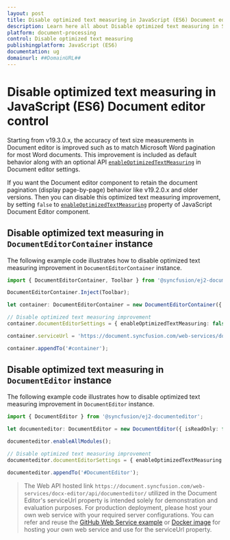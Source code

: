 ```yaml
---
layout: post
title: Disable optimized text measuring in JavaScript (ES6) Document editor control | Syncfusion
description: Learn here all about Disable optimized text measuring in Syncfusion JavaScript (ES6) Document editor control of Syncfusion Essential JS 2 and more.
platform: document-processing
control: Disable optimized text measuring 
publishingplatform: JavaScript (ES6)
documentation: ug
domainurl: ##DomainURL##
---
```


# Disable optimized text measuring in JavaScript (ES6) Document editor control

Starting from v19.3.0.x, the accuracy of text size measurements in Document editor is improved such as to match Microsoft Word pagination for most Word documents. This improvement is included as default behavior along with an optional API [`enableOptimizedTextMeasuring`](https://ej2.syncfusion.com/documentation/api/document-editor/documentEditorSettingsModel#enableoptimizedtextmeasuring) in Document editor settings.  

If you want the Document editor component to retain the document pagination (display page-by-page) behavior like v19.2.0.x and older versions. Then you can disable this optimized text measuring improvement, by setting `false` to [`enableOptimizedTextMeasuring`](https://ej2.syncfusion.com/documentation/api/document-editor/documentEditorSettingsModel#enableoptimizedtextmeasuring) property of  JavaScript Document Editor component.

## Disable optimized text measuring in `DocumentEditorContainer` instance

The following example code illustrates how to disable optimized text measuring improvement in `DocumentEditorContainer` instance.

```ts
import { DocumentEditorContainer, Toolbar } from '@syncfusion/ej2-documenteditor';

DocumentEditorContainer.Inject(Toolbar);

let container: DocumentEditorContainer = new DocumentEditorContainer({ enableToolbar: true, height: '590px' });

// Disable optimized text measuring improvement
container.documentEditorSettings = { enableOptimizedTextMeasuring: false };

container.serviceUrl = 'https://document.syncfusion.com/web-services/docx-editor/api/documenteditor/';

container.appendTo('#container');
```

## Disable optimized text measuring in `DocumentEditor` instance

The following example code illustrates how to disable optimized text measuring improvement in `DocumentEditor` instance.

```ts
import { DocumentEditor } from '@syncfusion/ej2-documenteditor';

let documenteditor: DocumentEditor = new DocumentEditor({ isReadOnly: false, height: '370px', serviceUrl: 'https://document.syncfusion.com/web-services/docx-editor/api/documenteditor/' });

documenteditor.enableAllModules();

// Disable optimized text measuring improvement
documenteditor.documentEditorSettings = { enableOptimizedTextMeasuring: false };

documenteditor.appendTo('#DocumentEditor');
```

> The Web API hosted link `https://document.syncfusion.com/web-services/docx-editor/api/documenteditor/` utilized in the Document Editor's serviceUrl property is intended solely for demonstration and evaluation purposes. For production deployment, please host your own web service with your required server configurations. You can refer and reuse the [GitHub Web Service example](https://github.com/SyncfusionExamples/EJ2-DocumentEditor-WebServices) or [Docker image](https://hub.docker.com/r/syncfusion/word-processor-server) for hosting your own web service and use for the serviceUrl property.